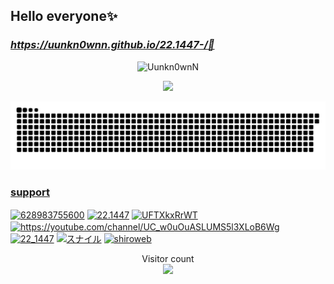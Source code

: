 ## Hello everyone✨ 
### ***https://uunkn0wnn.github.io/22.1447-/🌸***

<p align="center"><img title="Uunkn0wnN" src="https://media.discordapp.net/attachments/882578670986874910/1000437693462872104/standard.gif"></p>

<div align="center">
  <a href="https://github.com/Uunkn0wnN">
  <img height="180em" src="https://github-readme-stats.vercel.app/api?username=Uunkn0wnN&show_icons=true&theme=dracula&include_all_commits=true&count_private=true"/>
  
![Snake animation](https://github.com/Uunkn0wnN/Uunkn0wnN/blob/output/github-contribution-grid-snake.svg)
</div>

  <h3 align="left">support</h3>
<p align="left">
<a href="https://wa.me/628983755600" target="blank"><img align="center" src="https://raw.githubusercontent.com/rahuldkjain/github-profile-readme-generator/master/src/images/icons/Social/whatsapp.svg" alt="628983755600" height="30" width="40" /></a>
<a href="https://instagram.com/22.1447" target="blank"><img align="center" src="https://raw.githubusercontent.com/rahuldkjain/github-profile-readme-generator/master/src/images/icons/Social/instagram.svg" alt="22.1447" height="30" width="40" /></a>
<a href="https://discord.gg/modernwarships" target="blank"><img align="center" src="https://raw.githubusercontent.com/rahuldkjain/github-profile-readme-generator/master/src/images/icons/Social/discord.svg" alt="UFTXkxRrWT" height="30" width="40" /></a>
<a href="https://youtube.com/channel/UC_w0uOuASLUMS5l3XLoB6Wg" target="blank"><img align="center" src="https://raw.githubusercontent.com/rahuldkjain/github-profile-readme-generator/master/src/images/icons/Social/youtube.svg" alt="https://youtube.com/channel/UC_w0uOuASLUMS5l3XLoB6Wg" height="30" width="40" /></a>
<a href="https://twitter.com/22_1447" target="blank"><img align="center" src="https://raw.githubusercontent.com/rahuldkjain/github-profile-readme-generator/master/src/images/icons/Social/twitter.svg" alt="22_1447" height="30" width="40" /></a>
<a href="https://www.facebook.com/profile.php?id=100036849801760" target="blank"><img align="center" src="https://raw.githubusercontent.com/rahuldkjain/github-profile-readme-generator/master/src/images/icons/Social/facebook.svg" alt="スナイル" height="30" width="40" /></a>
<a href="https://uunkn0wnn.github.io/22.1447-/" target="blank"><img align="center" src="https://raw.githubusercontent.com/rahuldkjain/github-profile-readme-generator/master/src/images/icons/Social/blogger.svg" alt="shiroweb" height="30" width="40" /></a>

<p align="center"> 
  Visitor count<br>
  <img src="https://profile-counter.glitch.me/saipulanuar/count.svg" />
</p>
